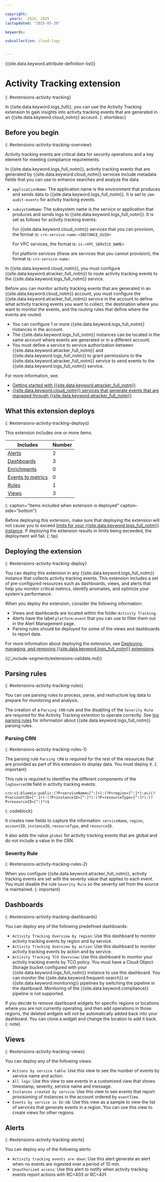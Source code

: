 ```yaml
---

copyright:
  years:  2024, 2025
lastupdated: "2025-05-20"

keywords:

subcollection: cloud-logs


---
```


{{site.data.keyword.attribute-definition-list}}


# Activity Tracking extension
{: #extensions-activity-tracking}

In {{site.data.keyword.logs_full}}, you can use the Activity Tracking extension to gain insights into activity tracking events that are generated in an {{site.data.keyword.cloud_notm}} account.
{: shortdesc}


## Before you begin
{: #extensions-activity-tracking-overview}

Activity tracking events are critical data for security operations and a key element for meeting compliance requirements.

In {{site.data.keyword.logs_full_notm}}, activity tracking events that are generated by {{site.data.keyword.cloud_notm}} services include metadata fields that you can use to enhance searches and analyze the data.
- `applicationName`: The application name is the environment that produces and sends data to {{site.data.keyword.logs_full_notm}}. It is set to `ibm-audit-events` for activity tracking events.
- `subsystemName`: The subsystem name is the service or application that produces and sends logs to {{site.data.keyword.logs_full_notm}}. It is set as follows for activity tracking events:

    For {{site.data.keyword.cloud_notm}} services that you can provision, the format is: `crn-service-name:<INSTANCE_GUID>`

    For VPC services, the format is: `is:<VPC_SERVICE_NAME>`

    For platform services (these are services that you cannot provision), the format is: `crn-service-name:`

In {{site.data.keyword.cloud_notm}}, you must configure {{site.data.keyword.atracker_full_notm}} to route activity tracking events to the {{site.data.keyword.logs_full_notm}} service.

Before you can monitor activity tracking events that are generated in an {{site.data.keyword.cloud_notm}} account, you must configure the {{site.data.keyword.atracker_full_notm}} service in the account to define what activity tracking events you want to collect, the destination where you want to monitor the events, and the routing rules that define where the events are routed.

- You can configure 1 or more {{site.data.keyword.logs_full_notm}} instances in the account.
- The {{site.data.keyword.logs_full_notm}} instances can be located in the same account where events are generated or in a different account.
- You must define a service to service authorization between {{site.data.keyword.atracker_full_notm}} and {{site.data.keyword.logs_full_notm}} to grant permissions to the {{site.data.keyword.atracker_full_notm}} service to send events to the {{site.data.keyword.logs_full_notm}} service.

For more information, see:
- [Getting started with {{site.data.keyword.atracker_full_notm}}](/docs/atracker?topic=atracker-getting-started)
- [{{site.data.keyword.cloud_notm}} services that generate events that are managed through {{site.data.keyword.atracker_full_notm}}](/docs/atracker?topic=atracker-cloud_services_atracker)

## What this extension deploys
{: #extensions-activity-tracking-deploys}

This extension includes one or more items.

| Includes | Number |
|----------|--------|
| [Alerts](/docs/cloud-logs?topic=cloud-logs-alerts) | 2 |
| [Dashboards](/docs/cloud-logs?topic=cloud-logs-about_dashboards) | 3 |
| [Enrichments](/docs/cloud-logs?topic=cloud-logs-enriching-data) | 0 |
| [Events to metrics](/docs/cloud-logs?topic=cloud-logs-configure-event2metrics) | 0 |
| [Rules](/docs/cloud-logs?topic=cloud-logs-log_parsing_rules) | 1 |
| [Views](/docs/cloud-logs?topic=cloud-logs-custom_views) | 3  |
{: caption="Items included when extension is deployed" caption-side="bottom"}

Before deploying this extension, make sure that deploying the extension will not cause you to exceed [limits for your {{site.data.keyword.logs_full_notm}} instance](/docs/cloud-logs?topic=cloud-logs-limits). If deploying the extension results in limits being exceeded, the deployment will fail.
{: tip}

## Deploying the extension
{: #extensions-activity-tracking-deploy}

You can deploy this extension in any {{site.data.keyword.logs_full_notm}} instance that collects activity tracking events. This extension includes a set of pre-configured resources such as dashboards, views, and alerts that help you monitor critical metrics, identify anomalies, and optimize your system's performance.

When you deploy the extension, consider the following information:
- Views and dashboards are located within the folder `Activity Tracking`.
- Alerts have the label `platform:event` that you can use to filter them out in the Alert Management page.
- Parsing rules should be deployed for some of the views and dashboards to report data.

For more information about deploying the extension, see [Deploying, managing, and removing {{site.data.keyword.logs_full_notm}} extensions](/docs/cloud-logs?topic=cloud-logs-extensions-mgmt).


{{/_include-segments/extensions-validate.md}}

## Parsing rules
{: #extensions-activity-tracking-rules}

You can use parsing rules to process, parse, and restructure log data to prepare for monitoring and analysis.

The creation of a `Parsing CRN` rule and the disabling of the `Severity Rule` are required for the Activity Tracking extention to operate correctly. See [log parsing rules](/docs/cloud-logs?topic=cloud-logs-log_parsing_rules) for information about {{site.data.keyword.logs_full_notm}} parsing rules.

### Parsing CRN
{: #extensions-activity-tracking-rules-1}

The parsing rule `Parsing CRN` is required for the rest of the resources that are provided as part of this extension to display data. You must deploy it.
{: important}

This rule is required to identifies the different components of the `logSourceCRN` field in activity tracking events:

```text
crn:v1:bluemix:public:(?P<serviceName>[^:]+):(?P<region>[^:]*):a\/(?P<accountID>[^:]+):(?P<instanceID>[^:]*):(?P<resourceType>[^:]*):(?P<resourceID>[^:]*)$
```
{: codeblock}

It creates new fields to capture the information: `serviceName`, `region`, `accountID`, `instanceID`, `resourceType`, and `resourceID`.

It also adds the value `global` for activity tracking events that are global and do not include a value in the CRN.


### Severity Rule
{: #extensions-activity-tracking-rules-2}

When you configure {{site.data.keyword.atracker_full_notm}}, activity tracking events are set with the severity value that applies to each event. You must disable the rule `Severity Rule` so the severity set from the source is maintained.
{: important}


## Dashboards
{: #extensions-activity-tracking-dashboards}

You can deploy any of the following predefined dashboards:
- `Activity Tracking Overview by region`: Use this dashboard to monitor activity tracking events by region and by service.
- `Activity Tracking Overview by action`: Use this dashboard to monitor activity tracking events by action and by service.
- `Activity Tracking TCO Overview`: Use this dashboard to monitor your activity tracking events by TCO policy. You must have a Cloud Object Storage bucket configured with your {{site.data.keyword.logs_full_notm}} instance to use this dashboard. You can monitor the {{site.data.keyword.frequent-search}} or {{site.data.keyword.monitoring}} pipelines by switching the pipeline in the dashboard. Monitoring of the {{site.data.keyword.compliance}} pipeline is not supported.

If you decide to remove dashboard widgets for specific regions or locations where you are not currently operating, and then add operations in those regions, the deleted widgets will not be automatically added back into your dashboard. You can clone a widget and change the location to add it back.
{: note}

## Views
{: #extensions-activity-tracking-views}

You can deploy any of the following views:
- `Actions by service table`: Use this view to see the number of events by service name and action.
- `All logs`: Use this view to see events in a customized view that shows timestamp, severity, service name and message.
- `Instances created by service`: Use this view to see events that report provisioning of instances in the account ordered by `eventTime`.
- `Events by service in EU-GB`: Use this view as a sample to view the list of services that generate events in a region. You can use this view to create views for other regions.

## Alerts
{: #extensions-activity-tracking-alerts}

You can deploy any of the following alerts:
- `Activity tracking events are down`: Use this alert generate an alert when no events are ingested over a period of 10 min.
- `Unauthorized access`: Use this alert to notify when activity tracking events report actions with RC=403 or RC=401.
